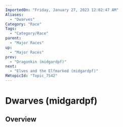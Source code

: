 ```yaml
---
ImportedOn: "Friday, January 27, 2023 12:02:47 AM"
Aliases:
  - "Dwarves"
Category: "Race"
Tags:
  - "Category/Race"
parent:
  - "Major Races"
up:
  - "Major Races"
prev:
  - "Dragonkin (midgardpf)"
next:
  - "Elves and the Elfmarked (midgardpf)"
RWtopicId: "Topic_7542"
---
```

# Dwarves (midgardpf)
## Overview
